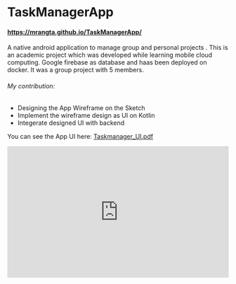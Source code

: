 # TaskManagerApp
#### https://mrangta.github.io/TaskManagerApp/

A native android application to manage group and personal projects . This is an academic project which was developed while learning mobile cloud computing. 
Google firebase as database and haas been deployed on docker. It was a group project with 5 members. 

###### My contribution:
- Designing the App Wireframe on the Sketch 
- Implement the wireframe design as UI on Kotlin
- Integerate designed UI with backend

You can see the App UI here: [Taskmanager_UI.pdf](https://github.com/mrangta/TaskManagerApp/blob/master/TaskManager-updatedSketh.pdf)


<embed src="https://github.com/mrangta/TaskManagerApp/blob/master/TaskManager-updatedSketh.pdf" type="application/pdf"   height="300px" width="100%"/>
